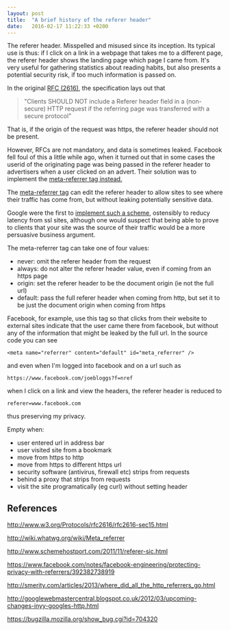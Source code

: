 ```yaml
---
layout: post
title:  "A brief history of the referer header"
date:   2016-02-17 11:22:33 +0200
---
```


The referer header. Misspelled and misused since its inception. 
Its typical use is thus: if I click on a link in a webpage that takes me to a different page, the referer header shows the landing page which page I came from. 
It's very useful for gathering statistics about reading habits, but also presents a potential security risk, if too much information is passed on. 

In the original [RFC (2616)](http://www.w3.org/Protocols/rfc2616/rfc2616-sec15.html), the specification lays out that

> "Clients SHOULD NOT include a Referer header field in a (non-secure) HTTP request if the referring page was transferred with a secure protocol"

That is, if the origin of the request was https, the referer header should not be present.

However, RFCs are not mandatory, and data is sometimes leaked. 
Facebook fell foul of this a little while ago, when it turned out that in some cases the userid of the originating page was being passed in the referer header to advertisers when a user clicked on an advert. 
Their solution was to implement the [meta-referrer tag instead.](https://www.facebook.com/notes/facebook-engineering/protecting-privacy-with-referrers/392382738919)

The [meta-referrer tag](http://wiki.whatwg.org/wiki/Meta_referrer) can edit the referer header to allow sites to see where their traffic has come from, but without leaking potentially sensitive data.

Google were the first to [implement such a scheme](http://googlewebmastercentral.blogspot.co.uk/2012/03/upcoming-changes-inyy-googles-http.html), ostensibly to reducy latency from ssl sites, although one would suspect that being able to prove to clients that your site was the source of their traffic would be a more persuasive business argument.

The meta-referrer tag can take one of four values:

* never: omit the referer header from the request
* always: do not alter the referer header value, even if coming from an https page
* origin: set the referer header to be the document origin (ie not the full url)
* default: pass the full referer header when coming from http, but set it to be just the document origin when coming from https

Facebook, for example, use this tag so that clicks from their website to external sites indicate that the user came there from facebook, but without any of the information that might be leaked by the full url.
In the source code you can see

	<meta name="referrer" content="default" id="meta_referrer" />

and even when I'm logged into facebook and on a url such as
	
	https://www.facebook.com/joebloggs?f=nref

when I click on a link and view the headers, the referer header is reduced to

	referer=www.facebook.com

thus preserving my privacy.


Empty when:

* user entered url in address bar
* user visited site from a bookmark
* move from https to http
* move from https to different https url
* security software (antivirus, firewall etc) strips from requests
* behind a proxy that strips from requests
* visit the site programatically (eg curl) without setting header


References
----------

http://www.w3.org/Protocols/rfc2616/rfc2616-sec15.html

http://wiki.whatwg.org/wiki/Meta_referrer

http://www.schemehostport.com/2011/11/referer-sic.html

https://www.facebook.com/notes/facebook-engineering/protecting-privacy-with-referrers/392382738919

http://smerity.com/articles/2013/where_did_all_the_http_referrers_go.html

http://googlewebmastercentral.blogspot.co.uk/2012/03/upcoming-changes-inyy-googles-http.html

https://bugzilla.mozilla.org/show_bug.cgi?id=704320
